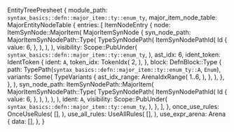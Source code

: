 EntityTreePresheet {
    module_path: `syntax_basics::defn::major_item::ty::enum_ty`,
    major_item_node_table: MajorEntityNodeTable {
        entries: [
            ItemNodeEntry {
                node: ItemSynNode::MajorItem(
                    MajorItemSynNode {
                        syn_node_path: MajorItemSynNodePath::Type(
                            TypeSynNodePath(
                                ItemSynNodePathId(
                                    Id {
                                        value: 6,
                                    },
                                ),
                            ),
                        ),
                        visibility: Scope::PubUnder(
                            `syntax_basics::defn::major_item::ty::enum_ty`,
                        ),
                        ast_idx: 6,
                        ident_token: IdentToken {
                            ident: `A`,
                            token_idx: TokenIdx(
                                2,
                            ),
                        },
                        block: DefnBlock::Type {
                            path: TypePath(`syntax_basics::defn::major_item::ty::enum_ty::A`, `Enum`),
                            variants: Some(
                                TypeVariants {
                                    ast_idx_range: ArenaIdxRange(
                                        1..6,
                                    ),
                                },
                            ),
                        },
                    },
                ),
                syn_node_path: ItemSynNodePath::MajorItem(
                    MajorItemSynNodePath::Type(
                        TypeSynNodePath(
                            ItemSynNodePathId(
                                Id {
                                    value: 6,
                                },
                            ),
                        ),
                    ),
                ),
                ident: `A`,
                visibility: Scope::PubUnder(
                    `syntax_basics::defn::major_item::ty::enum_ty`,
                ),
            },
        ],
    },
    once_use_rules: OnceUseRules(
        [],
    ),
    use_all_rules: UseAllRules(
        [],
    ),
    use_expr_arena: Arena {
        data: [],
    },
}